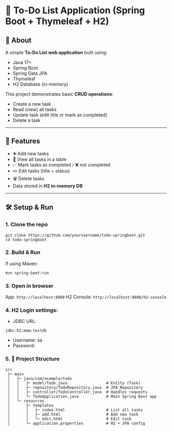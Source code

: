 # 📝 To-Do List Application (Spring Boot + Thymeleaf + H2)

## 📌 About
A simple **To-Do List web application** built using:
- Java 17+
- Spring Boot
- Spring Data JPA
- Thymeleaf
- H2 Database (in-memory)

This project demonstrates basic **CRUD operations**:
- Create a new task  
- Read (view) all tasks  
- Update task (edit title or mark as completed)  
- Delete a task  

---

## 🚀 Features
- ➕ Add new tasks  
- 👀 View all tasks in a table  
- ✅ Mark tasks as completed / ❌ not completed  
- ✏️ Edit tasks (title + status)  
- 🗑️ Delete tasks  
- Data stored in **H2 in-memory DB**  

---

## 🛠️ Setup & Run

### 1. Clone the repo
```
git clone https://github.com/yourusername/todo-springboot.git
cd todo-springboot
```
### 2. Build & Run
If using Maven:

```
mvn spring-boot:run
```

### 3. Open in browser
App: ```http://localhost:8080```
H2 Console: ```http://localhost:8080/h2-console```

### 4. H2 Login settings:
- JDBC URL: 
```
jdbc:h2:mem:testdb
```
- Username: sa
- Password: 
### 5. 📂 Project Structure

```plaintext
src
 ├─ main
 │   ├─ java/com/example/todo
 │   │   ├─ model/Todo.java                 # Entity (Task)
 │   │   ├─ repository/TodoRepository.java  # JPA Repository
 │   │   ├─ controller/TodoController.java  # Handles requests
 │   │   └─ TodoApplication.java            # Main Spring Boot app
 │   └─ resources
 │       ├─ templates
 │       │   ├─ index.html                  # List all tasks
 │       │   ├─ add.html                    # Add new task
 │       │   └─ edit.html                   # Edit task
 │       └─ application.properties          # H2 + JPA config

